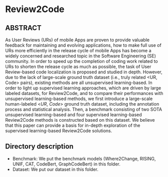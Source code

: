 # Review2Code
## ABSTRACT
As User Reviews (URs) of mobile Apps are proven to provide valuable feedback for maintaining and evolving applications, how to make full use of URs more efficiently in the release cycle of mobile Apps has become a widely concerned and researched topic in the Software Engineering (SE) community. In order to speed up the completion of coding work related to URs to shorten the release cycle as much as possible, the task of User Review-based code localization is proposed and studied in depth. However, due to the lack of large-scale ground truth dataset (i.e., truly related <UR, Code> pairs), existing methods are all unsupervised learning-based. In order to light up supervised learning approaches, which are driven by large labeled datasets, for Review2Code, and to compare their performances with unsupervised learning-based methods, we first introduce a large-scale human-labeled <$UR$, $Code$> ground truth dataset, including the annotation process and statistical analysis. Then, a benchmark consisting of two SOTA unsupervised learning-based and four supervised learning-based Review2Code methods is constructed based on this dataset. We believe that this paper can provide a basis for in-depth exploration of the supervised learning-based Review2Code solutions. 
## Directory description
- Benchmark: We put the benchmark models (Where2Change, RISING, UNIF, CAT, CodeBert, GraphCodeBert) in this folder.
- Dataset: We put our dataset in this folder.
